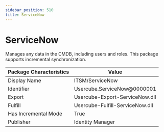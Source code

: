 ```yaml
---
sidebar_position: 510
title: ServiceNow
---
```


# ServiceNow

Manages any data in the CMDB, including users and roles. This package supports incremental synchronization.

| Package Characteristics | Value |
| --- | --- |
| Display Name | ITSM/ServiceNow |
| Identifier | Usercube.ServiceNow@0000001 |
| Export | Usercube-Export-ServiceNow.dll |
| Fulfill | Usercube-Fulfill-ServiceNow.dll |
| Has Incremental Mode | True |
| Publisher | Identity Manager |